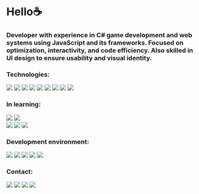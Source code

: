 <html>
     <body>
<div>          
     <h1>Hello☕</h1>
</div>
          
<h3>Developer with experience in C# game development and web systems using JavaScript and its frameworks.
     Focused on optimization, interactivity, and code efficiency. Also skilled in UI design to ensure usability and visual identity.</h3>

   <div>       
<h3>Technologies:</h3>
     <img src="https://img.shields.io/badge/HTML5-E34F26?style=for-the-badge&logo=html5&logoColor=white"/>
     <img src="https://img.shields.io/badge/CSS3-1572B6?style=for-the-badge&logo=css3&logoColor=white"/>
     <img src="https://img.shields.io/badge/JavaScript-323330?style=for-the-badge&logo=javascript&logoColor=F7DF1E"/>
     <img src="https://img.shields.io/badge/C%23-239120?style=for-the-badge&logo=csharp&logoColor=white"/>
     <img src="https://img.shields.io/badge/PHP-777BB4?style=for-the-badge&logo=php&logoColor=white"/>
     <img src="https://img.shields.io/badge/Figma-F24E1E?style=for-the-badge&logo=figma&logoColor=white"/>
     <img src="https://img.shields.io/badge/Canva-%2300C4CC.svg?&style=for-the-badge&logo=Canva&logoColor=white"/>
     <img src="https://img.shields.io/badge/Adobe%20Photoshop-31A8FF?style=for-the-badge&logo=Adobe%20Photoshop&logoColor=black"/>
     <img src="https://img.shields.io/badge/gimp-5C5543?style=for-the-badge&logo=gimp&logoColor=white"/>
</div>       

<h3>In learning:</h3>   
 <img src="https://img.shields.io/badge/React-20232A?style=for-the-badge&logo=react&logoColor=61DAFB"/>
  <img src="https://img.shields.io/badge/C%2B%2B-00599C?style=for-the-badge&logo=c%2B%2B&logoColor=white"/>
<div>
     <img src="https://img.shields.io/badge/Microsoft%20SQL%20Server-CC2927?style=for-the-badge&logo=microsoft%20sql%20server&logoColor=white"/>
    <img src="https://img.shields.io/badge/MySQL-005C84?style=for-the-badge&logo=mysql&logoColor=white"/>
       <img src=https://img.shields.io/badge/MongoDB-4EA94B?style=for-the-badge&logo=mongodb&logoColor=white/>
</div>

<h3>Development environment:</h3>
<div>
          <img src="https://img.shields.io/badge/Visual_Studio-5C2D91?style=for-the-badge&logo=visual%20studio&logoColor=white"/>
     <img src="https://img.shields.io/badge/VSCode-0078D4?style=for-the-badge&logo=visual%20studio%20code&logoColor=white)"/>
     <img src="https://img.shields.io/badge/Notepad++-90E59A.svg?style=for-the-badge&logo=notepad%2B%2B&logoColor=black"/>
     <img src="https://img.shields.io/badge/Unity-100000?style=for-the-badge&logo=unity&logoColor=white"/>
       <img src="https://img.shields.io/badge/Xampp-F37623?style=for-the-badge&logo=xampp&logoColor=white"/>
     
</div>


<h3> Contact: </h3>
<div>
     <a href= "professionaltakeshi@gmail.com" > <img src="https://img.shields.io/badge/Gmail-D14836?style=for-the-badge&logo=gmail&logoColor=white"></a>
     <a href="https://www.linkedin.com/in/twkeshi" target="_blank"><img src="https://img.shields.io/badge/-LinkedIn-%230077B5?style=for-the-badge&logo=linkedin&logoColor=white" target="_blank"></a> 
     <a href="https://www.instagram.com/twkeshiaoki" target=_blank"> <img src= "https://img.shields.io/badge/Instagram-E4405F?style=for-the-badge&logo=instagram&logoColor=white" target="_blank"></a>
       <a href="https://github.com/Tak3sh1"target=_blank"><img src="https://img.shields.io/badge/GitHub-100000?style=for-the-badge&logo=github&logoColor=white"></a>
</div>
     </body>
</html>
